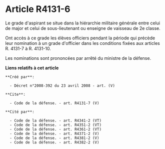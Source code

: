 # Article R4131-6

Le grade d'aspirant se situe dans la hiérarchie militaire générale entre celui de major et celui de sous-lieutenant ou
enseigne de vaisseau de 2e classe. 

Ont accès à ce grade les élèves officiers pendant la période qui précède leur nomination à un grade d'officier dans les
conditions fixées aux articles R. 4131-7 à R. 4131-10. 

Les nominations sont prononcées par arrêté du ministre de la défense.

**Liens relatifs à cet article**

	**Créé par**:

	  - Décret n°2008-392 du 23 avril 2008 - art. (V)

	**Cite**:

	  - Code de la défense. - art. R4131-7 (V)

	**Cité par**:

	  - Code de la défense. - art. R4341-2 (VT)
	  - Code de la défense. - art. R4351-2 (VT)
	  - Code de la défense. - art. R4361-2 (VT)
	  - Code de la défense. - art. R4371-2 (V)
	  - Code de la défense. - art. R4381-2 (V)
	  - Code de la défense. - art. R4382-2 (V)
